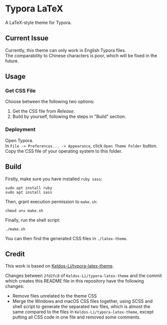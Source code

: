 # Typora LaTeX

A LaTeX-style theme for Typora.  

## Current Issue

Currently, this theme can only work in English Typora files.  
The comparability to Chinese characters is poor, which will be fixed in the future.  

## Usage

### Get CSS File

Choose between the following two options:  

1. Get the CSS file from *Release*. 
2. Build by yourself, following the steps in "Build" section.

### Deployment

Open Typora.  
In `File -> Preferences... -> Appearance`, click `Open Theme Folder` button. Copy the CSS file of your operating system to this folder.  

## Build

Firstly, make sure you have installed `ruby sass`:  
```shell
sudo apt install ruby
sudo apt install sass
```

Then, grant execution permission to `make.sh`:  
```shell
chmod u+x make.sh
```

Finally, run the shell script:  
```shell
./make.sh
```

You can then find the generated CSS files in `./latex-theme`.  

## Credit

This work is based on [Keldos-Li/typora-latex-theme](https://github.com/Keldos-Li/typora-latex-theme).  

Changes between `2fd2fc8` of `Keldos-Li/typora-latex-theme` and the commit which creates this README file in this repository have the following changes:  

- Remove files unrelated to the theme CSS
- Merge the Windows and macOS CSS files together, using SCSS and shell script to generate the separated two files, which is almost the same compared to the files in `Keldos-Li/typora-latex-theme`, except putting all CSS code in one file and removed some comments.  

